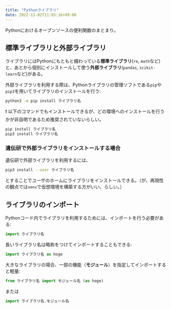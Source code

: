 ```yaml
---
title: "Pythonライブラリ"
date: 2022-11-02T11:03:16+09:00
---
```


Pythonにおけるオープンソースの便利関数のまとまり。

## 標準ライブラリと外部ライブラリ
ライブラリにはPythonにもともと備わっている**標準ライブラリ**(`re`, `math`など)と、あとから個別にインストールして使う**外部ライブラリ**(`pandas`, `scikit-learn`など)がある。

外部ライブラリを利用する際は、Pythonライブラリの管理ソフトである`pip`や `pip3`を用いてライブラリのインストールを行う:
```bash
python3 -m pip install ライブラリ名
```

:exclamation: 以下のコマンドでもインストールできるが、どの環境へのインストールを行うかが非自明であるため推奨されていないらしい。
```bash
pip install ライブラリ名
pip3 install ライブラリ名
```

### 遺伝研で外部ライブラリをインストールする場合
遺伝研で外部ライブラリを利用するには、
```bash
pip3 install --user ライブラリ名
```
とすることでユーザのホームにライブラリをインストールできる。（が、再現性の観点では`venv`で仮想環境を構築する方がいい、らしい。）

## ライブラリのインポート
Pythonコード内でライブラリを利用するためには、インポートを行う必要がある:
```python
import ライブラリ名
```

長いライブラリ名は略称をつけてインポートすることもできる:
```python
import ライブラリ名 as hoge
```

大きなライブラリの場合、一部の機能（**モジュール**）を指定してインポートすると軽量:
```python
from ライブラリ名 import モジュール名 (as hoge)
```
または
```python
import ライブラリ名.モジュール名
```
